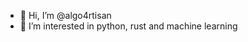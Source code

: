 - 👋 Hi, I’m @algo4rtisan
- 👀 I’m interested in python, rust and machine learning

<!---
- 🌱 I’m currently learning ...
- 💞️ I’m looking to collaborate on ...
- 📫 How to reach me ...
- 😄 Pronouns: ...
- ⚡ Fun fact: ...


algo4rtisan/algo4rtisan is a ✨ special ✨ repository because its `README.md` (this file) appears on your GitHub profile.
You can click the Preview link to take a look at your changes.
--->
